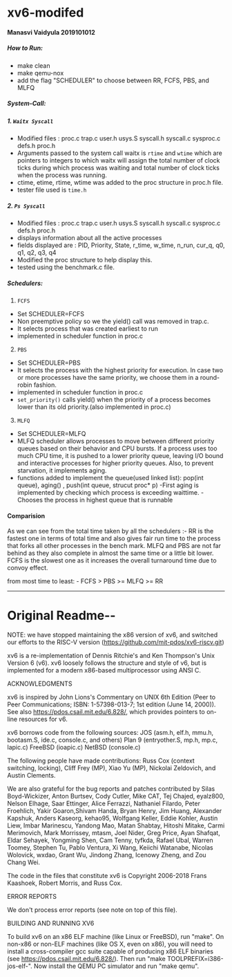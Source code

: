 # **xv6-modifed**

#### Manasvi Vaidyula 2019101012

#####  How to Run:
- make clean
- make qemu-nox
- add the flag "SCHEDULER" to choose between RR, FCFS, PBS, and MLFQ

##### System-Call:
##### 1. `Waitx Syscall`
- Modified files : proc.c trap.c user.h usys.S syscall.h syscall.c sysproc.c defs.h proc.h 
- Arguments passed to the system call waitx is `rtime` and `wtime`
which are pointers to integers to which waitx will assign the total number of clock ticks during which process was waiting and total number of clock ticks when the process was running.
- ctime, etime, rtime, wtime was added to the proc structure in proc.h file.
- tester file used is `time.h`

##### 2. `Ps Syscall`
- Modified files : proc.c trap.c user.h usys.S syscall.h syscall.c sysproc.c defs.h proc.h 
- displays information about all the active processes 
- fields displayed are : PID, Priority, State, r_time, w_time, n_run, cur_q, q0, q1, q2, q3, q4
- Modified the proc structure to help display this.
- tested using the benchmark.c file.


##### Schedulers:
1. `FCFS`
- Set SCHEDULER=FCFS
- Non preemptive policy so we the yield() call was removed in trap.c.
- It selects process that was created earliest to run
- implemented in scheduler function in proc.c

2. `PBS`
-  Set SCHEDULER=PBS
-  It selects the process with the highest priority for execution. In case two or more processes have the same priority, we choose them in a round-robin fashion.
- implemented in scheduler function in proc.c
- `set_priority()` calls yield() when the priority of a process becomes lower than its old priority.(also implemented in proc.c)

3. `MLFQ`
- Set SCHEDULER=MLFQ
- MLFQ scheduler allows processes to move between different priority queues based on their behavior and CPU bursts. If a process uses too much CPU time, it is pushed to a lower priority queue, leaving I/O bound and interactive processes for higher priority queues. Also, to prevent starvation, it implements aging.
- functions added to implement the queue(used linked list):
  pop(int queue), aging() , push(int queue, strucut proc* p) 
-First aging is implemented by checking which process is exceeding waittime. 
-Chooses the process in highest queue that is runnable


#### Comparision
As we can see from the total time taken by all the schedulers :-
RR is the fastest one in terms of total time and also gives fair run time to the process that forks all other processes in the bench mark.
MLFQ and PBS are not far behind as they also complete in almost the same time or a little bit lower.
FCFS is the slowest one as it increases the overall turnaround time due to convoy effect.

from most time to least: -
FCFS > PBS >= MLFQ >= RR

**************
# Original Readme--
NOTE: we have stopped maintaining the x86 version of xv6, and switched
our efforts to the RISC-V version
(https://github.com/mit-pdos/xv6-riscv.git)

xv6 is a re-implementation of Dennis Ritchie's and Ken Thompson's Unix
Version 6 (v6).  xv6 loosely follows the structure and style of v6,
but is implemented for a modern x86-based multiprocessor using ANSI C.

ACKNOWLEDGMENTS

xv6 is inspired by John Lions's Commentary on UNIX 6th Edition (Peer
to Peer Communications; ISBN: 1-57398-013-7; 1st edition (June 14,
2000)). See also https://pdos.csail.mit.edu/6.828/, which
provides pointers to on-line resources for v6.

xv6 borrows code from the following sources:
    JOS (asm.h, elf.h, mmu.h, bootasm.S, ide.c, console.c, and others)
    Plan 9 (entryother.S, mp.h, mp.c, lapic.c)
    FreeBSD (ioapic.c)
    NetBSD (console.c)

The following people have made contributions: Russ Cox (context switching,
locking), Cliff Frey (MP), Xiao Yu (MP), Nickolai Zeldovich, and Austin
Clements.

We are also grateful for the bug reports and patches contributed by Silas
Boyd-Wickizer, Anton Burtsev, Cody Cutler, Mike CAT, Tej Chajed, eyalz800,
Nelson Elhage, Saar Ettinger, Alice Ferrazzi, Nathaniel Filardo, Peter
Froehlich, Yakir Goaron,Shivam Handa, Bryan Henry, Jim Huang, Alexander
Kapshuk, Anders Kaseorg, kehao95, Wolfgang Keller, Eddie Kohler, Austin
Liew, Imbar Marinescu, Yandong Mao, Matan Shabtay, Hitoshi Mitake, Carmi
Merimovich, Mark Morrissey, mtasm, Joel Nider, Greg Price, Ayan Shafqat,
Eldar Sehayek, Yongming Shen, Cam Tenny, tyfkda, Rafael Ubal, Warren
Toomey, Stephen Tu, Pablo Ventura, Xi Wang, Keiichi Watanabe, Nicolas
Wolovick, wxdao, Grant Wu, Jindong Zhang, Icenowy Zheng, and Zou Chang Wei.

The code in the files that constitute xv6 is
Copyright 2006-2018 Frans Kaashoek, Robert Morris, and Russ Cox.

ERROR REPORTS

We don't process error reports (see note on top of this file).

BUILDING AND RUNNING XV6

To build xv6 on an x86 ELF machine (like Linux or FreeBSD), run
"make". On non-x86 or non-ELF machines (like OS X, even on x86), you
will need to install a cross-compiler gcc suite capable of producing
x86 ELF binaries (see https://pdos.csail.mit.edu/6.828/).
Then run "make TOOLPREFIX=i386-jos-elf-". Now install the QEMU PC
simulator and run "make qemu".

